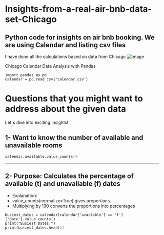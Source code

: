 # Insights-from-a-real-air-bnb-data-set-Chicago
## Python code for insights on air bnb booking. We are using Calendar and listing csv files

I have done all the calculations based on data from Chicago
![image](https://github.com/user-attachments/assets/706bd744-fe30-46b3-9c57-f3a5070b7501)

Chicago Calendar Data Analysis with Pandas
```
import pandas as pd
calendar = pd.read_csv('calendar.csv')
```
# Questions that you might want to address about the given data
Let`s dive into exciting insights!

## 1- Want to know the number of available and unavailable rooms
```
calendar.available.value_counts()
```
******
## 2- Purpose: Calculates the percentage of available (t) and unavailable (f) dates
* Explanation:
* value_counts(normalize=True) gives proportions.
* Multiplying by 100 converts the proportions into percentages
```
busiest_dates = calendar[calendar['available'] == 'f']['date'].value_counts()
print("Busiest Dates:")
print(busiest_dates.head())
```

